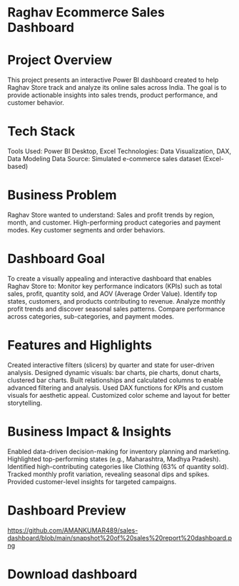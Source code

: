 # Raghav Ecommerce Sales Dashboard

# Project Overview
 This project presents an interactive Power BI dashboard created to help Raghav Store track and analyze its online sales across India. The    goal is to provide actionable insights into sales trends, product performance, and customer behavior.

# Tech Stack
  Tools Used: Power BI Desktop, Excel
  Technologies: Data Visualization, DAX, Data Modeling
  Data Source: Simulated e-commerce sales dataset (Excel-based)

# Business Problem
  Raghav Store wanted to understand:
  Sales and profit trends by region, month, and customer.
  High-performing product categories and payment modes.
  Key customer segments and order behaviors.

# Dashboard Goal
  To create a visually appealing and interactive dashboard that enables Raghav Store to:
  Monitor key performance indicators (KPIs) such as total sales, profit, quantity sold, and AOV (Average Order Value).
  Identify top states, customers, and products contributing to revenue.
  Analyze monthly profit trends and discover seasonal sales patterns.
  Compare performance across categories, sub-categories, and payment modes.

# Features and Highlights
  Created interactive filters (slicers) by quarter and state for user-driven analysis.
  Designed dynamic visuals: bar charts, pie charts, donut charts, clustered bar charts.
  Built relationships and calculated columns to enable advanced filtering and analysis.
  Used DAX functions for KPIs and custom visuals for aesthetic appeal.
  Customized color scheme and layout for better storytelling.

# Business Impact & Insights
  Enabled data-driven decision-making for inventory planning and marketing.
  Highlighted top-performing states (e.g., Maharashtra, Madhya Pradesh).
  Identified high-contributing categories like Clothing (63% of quantity sold).
  Tracked monthly profit variation, revealing seasonal dips and spikes.
  Provided customer-level insights for targeted campaigns.
 
# Dashboard Preview
  https://github.com/AMANKUMAR489/sales-dashboard/blob/main/snapshot%20of%20sales%20report%20dashboard.png
  
# Download dashboard
  
  
